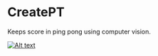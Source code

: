 # CreatePT
Keeps score in ping pong using computer vision. 

[![Alt text](https://img.youtube.com/vi/VID/0.jpg)](https://www.youtube.com/watch?v=VID)
